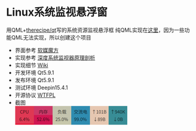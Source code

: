 # Linux系统监视悬浮窗
用QML+[therecipe/qt](https://github.com/therecipe/qt)写的系统资源监视悬浮框
纯QML实现在[这里]()，因为一些功能QML无法实现，所以创建这个项目
* 界面参考 [软媒魔方](http://mofang.ruanmei.com/)  
* 实现参考 [深度系统监视器原理剖析](http://www.jianshu.com/p/deb0ed35c1c2?from=jiantop.com)  
* 实现细节 [Wiki](https://github.com/myml/qml-monitor/wiki)  
* 开发环境 Qt5.9.1
* 发布环境 Qt5.9.1
* 测试环境 Deepin15.4.1
* 开源协议 [WTFPL](https://github.com/myml/go-monitor/blob/master/LICENSE)
* 截图  
 ![截图](s.png)